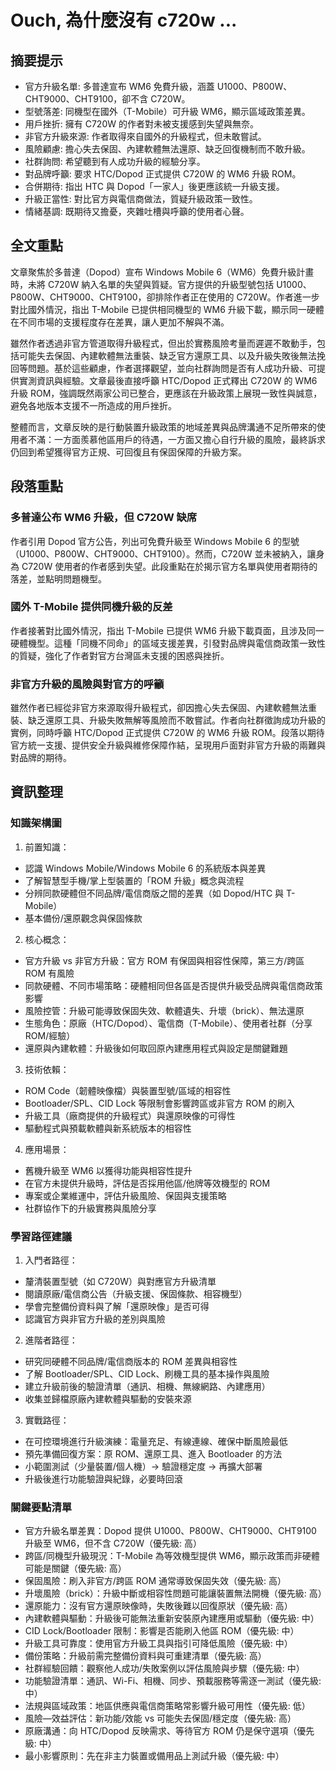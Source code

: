 # Ouch, 為什麼沒有 c720w ...

## 摘要提示
- 官方升級名單: 多普達宣布 WM6 免費升級，涵蓋 U1000、P800W、CHT9000、CHT9100，卻不含 C720W。
- 型號落差: 同機型在國外（T-Mobile）可升級 WM6，顯示區域政策差異。
- 用戶挫折: 擁有 C720W 的作者對未被支援感到失望與無奈。
- 非官方升級來源: 作者取得來自國外的升級程式，但未敢嘗試。
- 風險顧慮: 擔心失去保固、內建軟體無法還原、缺乏回復機制而不敢升級。
- 社群詢問: 希望聽到有人成功升級的經驗分享。
- 對品牌呼籲: 要求 HTC/Dopod 正式提供 C720W 的 WM6 升級 ROM。
- 合併期待: 指出 HTC 與 Dopod「一家人」後更應該統一升級支援。
- 升級正當性: 對比官方與電信商做法，質疑升級政策一致性。
- 情緒基調: 既期待又擔憂，夾雜吐槽與呼籲的使用者心聲。

## 全文重點
文章聚焦於多普達（Dopod）宣布 Windows Mobile 6（WM6）免費升級計畫時，未將 C720W 納入名單的失望與質疑。官方提供的升級型號包括 U1000、P800W、CHT9000、CHT9100，卻排除作者正在使用的 C720W。作者進一步對比國外情況，指出 T-Mobile 已提供相同機型的 WM6 升級下載，顯示同一硬體在不同市場的支援程度存在差異，讓人更加不解與不滿。

雖然作者透過非官方管道取得升級程式，但出於實務風險考量而遲遲不敢動手，包括可能失去保固、內建軟體無法重裝、缺乏官方還原工具、以及升級失敗後無法挽回等問題。基於這些顧慮，作者選擇觀望，並向社群詢問是否有人成功升級、可提供實測資訊與經驗。文章最後直接呼籲 HTC/Dopod 正式釋出 C720W 的 WM6 升級 ROM，強調既然兩家公司已整合，更應該在升級政策上展現一致性與誠意，避免各地版本支援不一所造成的用戶挫折。

整體而言，文章反映的是行動裝置升級政策的地域差異與品牌溝通不足所帶來的使用者不滿：一方面羨慕他區用戶的待遇，一方面又擔心自行升級的風險，最終訴求仍回到希望獲得官方正規、可回復且有保固保障的升級方案。

## 段落重點
### 多普達公布 WM6 升級，但 C720W 缺席
作者引用 Dopod 官方公告，列出可免費升級至 Windows Mobile 6 的型號（U1000、P800W、CHT9000、CHT9100）。然而，C720W 並未被納入，讓身為 C720W 使用者的作者感到失望。此段重點在於揭示官方名單與使用者期待的落差，並點明問題機型。

### 國外 T-Mobile 提供同機升級的反差
作者接著對比國外情況，指出 T-Mobile 已提供 WM6 升級下載頁面，且涉及同一硬體機型。這種「同機不同命」的區域支援差異，引發對品牌與電信商政策一致性的質疑，強化了作者對官方台灣區未支援的困惑與挫折。

### 非官方升級的風險與對官方的呼籲
雖然作者已經從非官方來源取得升級程式，卻因擔心失去保固、內建軟體無法重裝、缺乏還原工具、升級失敗無解等風險而不敢嘗試。作者向社群徵詢成功升級的實例，同時呼籲 HTC/Dopod 正式提供 C720W 的 WM6 升級 ROM。段落以期待官方統一支援、提供安全升級與維修保障作結，呈現用戶面對非官方升級的兩難與對品牌的期待。

## 資訊整理

### 知識架構圖
1. 前置知識：
- 認識 Windows Mobile/Windows Mobile 6 的系統版本與差異
- 了解智慧型手機/掌上型裝置的「ROM 升級」概念與流程
- 分辨同款硬體但不同品牌/電信商版之間的差異（如 Dopod/HTC 與 T-Mobile）
- 基本備份/還原觀念與保固條款

2. 核心概念：
- 官方升級 vs 非官方升級：官方 ROM 有保固與相容性保障，第三方/跨區 ROM 有風險
- 同款硬體、不同市場策略：硬體相同但各區是否提供升級受品牌與電信商政策影響
- 風險控管：升級可能導致保固失效、軟體遺失、升壞（brick）、無法還原
- 生態角色：原廠（HTC/Dopod）、電信商（T-Mobile）、使用者社群（分享 ROM/經驗）
- 還原與內建軟體：升級後如何取回原內建應用程式與設定是關鍵難題

3. 技術依賴：
- ROM Code（韌體映像檔）與裝置型號/區域的相容性
- Bootloader/SPL、CID Lock 等限制會影響跨區或非官方 ROM 的刷入
- 升級工具（廠商提供的升級程式）與還原映像的可得性
- 驅動程式與預載軟體與新系統版本的相容性

4. 應用場景：
- 舊機升級至 WM6 以獲得功能與相容性提升
- 在官方未提供升級時，評估是否採用他區/他牌等效機型的 ROM
- 專案或企業維運中，評估升級風險、保固與支援策略
- 社群協作下的升級實務與風險分享

### 學習路徑建議
1. 入門者路徑：
- 釐清裝置型號（如 C720W）與對應官方升級清單
- 閱讀原廠/電信商公告（升級支援、保固條款、相容機型）
- 學會完整備份資料與了解「還原映像」是否可得
- 認識官方與非官方升級的差別與風險

2. 進階者路徑：
- 研究同硬體不同品牌/電信商版本的 ROM 差異與相容性
- 了解 Bootloader/SPL、CID Lock、刷機工具的基本操作與風險
- 建立升級前後的驗證清單（通訊、相機、無線網路、內建應用）
- 收集並歸檔原廠內建軟體與驅動的安裝來源

3. 實戰路徑：
- 在可控環境進行升級演練：電量充足、有線連線、確保中斷風險最低
- 預先準備回復方案：原 ROM、還原工具、進入 Bootloader 的方法
- 小範圍測試（少量裝置/個人機）→ 驗證穩定度 → 再擴大部署
- 升級後進行功能驗證與紀錄，必要時回滾

### 關鍵要點清單
- 官方升級名單差異：Dopod 提供 U1000、P800W、CHT9000、CHT9100 升級至 WM6，但不含 C720W（優先級: 高）
- 跨區/同機型升級現況：T-Mobile 為等效機型提供 WM6，顯示政策而非硬體可能是關鍵（優先級: 高）
- 保固風險：刷入非官方/跨區 ROM 通常導致保固失效（優先級: 高）
- 升壞風險（brick）：升級中斷或相容性問題可能讓裝置無法開機（優先級: 高）
- 還原能力：沒有官方還原映像時，失敗後難以回復原狀（優先級: 高）
- 內建軟體與驅動：升級後可能無法重新安裝原內建應用或驅動（優先級: 中）
- CID Lock/Bootloader 限制：影響是否能刷入他區 ROM（優先級: 中）
- 升級工具可靠度：使用官方升級工具與指引可降低風險（優先級: 中）
- 備份策略：升級前需完整備份資料與可重建清單（優先級: 高）
- 社群經驗回饋：觀察他人成功/失敗案例以評估風險與步驟（優先級: 中）
- 功能驗證清單：通訊、Wi-Fi、相機、同步、預載服務等需逐一測試（優先級: 中）
- 法規與區域政策：地區供應與電信商策略常影響升級可用性（優先級: 低）
- 風險—效益評估：新功能/效能 vs 可能失去保固/穩定度（優先級: 高）
- 原廠溝通：向 HTC/Dopod 反映需求、等待官方 ROM 仍是保守選項（優先級: 中）
- 最小影響原則：先在非主力裝置或備用品上測試升級（優先級: 中）
